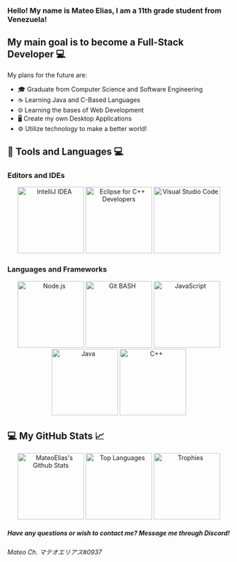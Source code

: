 ### Hello! My name is Mateo Elias, I am a 11th grade student from Venezuela!

## My main goal is to become a Full-Stack Developer 💻 
My plans for the future are:
- 🎓 Graduate from Computer Science and Software Engineering 
- ☕ Learning Java and C-Based Languages
- 🌐 Learning the bases of Web Development
- 🖥️ Create my own Desktop Applications
- ⚙️ Utilize technology to make a better world!

## 🔧 Tools and Languages 💻

### Editors and IDEs

<p align="center" >
  <img height=150 alt="IntelliJ IDEA" src = "https://dashboard.snapcraft.io/site_media/appmedia/2017/11/icon_CE_256_2Qe5uEl.png">
  <img height=150 alt="Eclipse for C++ Developers" src = "https://img.utdstc.com/icon/3c7/fcf/3c7fcf4930fa9402c22cee35e03fe9fcf9e8e47c9381d6b9e6922d71ee2e067a:200">
  <img height=150 alt="Visual Studio Code" src = "https://img.icons8.com/color/452/visual-studio-code-2019.png">
</p>

### Languages and Frameworks

<p align="center" >
  <img height=150 alt="Node.js" src = "https://seeklogo.com/images/N/nodejs-logo-FBE122E377-seeklogo.com.png">
  <img height=150 alt="Git BASH" src = "https://gitforwindows.org/img/git_logo.png">
  <img height=150 alt="JavaScript" src = "https://upload.wikimedia.org/wikipedia/commons/6/6a/JavaScript-logo.png">
  <img height=150 alt="Java" src = "https://qph.fs.quoracdn.net/main-qimg-c43424186b9c089b9aa1d64c7f1989c1">
  <img height=150 alt="C++" src = "https://upload.wikimedia.org/wikipedia/commons/thumb/1/18/ISO_C%2B%2B_Logo.svg/1200px-ISO_C%2B%2B_Logo.svg.png">
</p>

## 💻 My GitHub Stats 📈
<p align="center" >
  <img height=150 alt="MateoElias's Github Stats" src = "https://github-readme-stats.vercel.app/api?username=MateoElias&count_private=true&show_icons=true&theme=radical" />
  <img height=150 alt="Top Languages" src="https://github-readme-stats.vercel.app/api/top-langs/?username=MateoElias&langs_count=8&theme=radical" />
  <img height=150 alt="Trophies" src="https://github-profile-trophy.vercel.app/?username=MateoElias&theme=dracula&row=2&column=3">
</p>

##### Have any questions or wish to contact me? Message me through Discord!
###### Mateo Ch. マテオエリアス#0937

